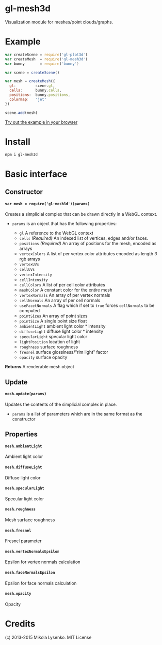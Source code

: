 gl-mesh3d
=====================
Visualization module for meshes/point clouds/graphs.

# Example

```javascript
var createScene = require('gl-plot3d')
var createMesh  = require('gl-mesh3d')
var bunny       = require('bunny')

var scene = createScene()

var mesh = createMesh({
  gl:         scene.gl,
  cells:      bunny.cells,
  positions:  bunny.positions,
  colormap:   'jet'
})

scene.add(mesh)
```

[Try out the example in your browser](http://gl-vis.github.io/gl-mesh3d/)

# Install

```
npm i gl-mesh3d
```
    
# Basic interface

## Constructor

#### `var mesh = require('gl-mesh3d')(params)`
Creates a simplicial complex that can be drawn directly in a WebGL context.

* `params` is an object that has the following properties:

    + `gl` A reference to the WebGL context
    + `cells` *(Required)* An indexed list of vertices, edges and/or faces.
    + `positions` *(Required)* An array of positions for the mesh, encoded as arrays
    + `vertexColors` A list of per vertex color attributes encoded as length 3 rgb arrays
    + `vertexUVs`
    + `cellUVs`
    + `vertexIntensity`
    + `cellIntensity`
    + `cellColors` A list of per cell color attributes
    + `meshColor` A constant color for the entire mesh
    + `vertexNormals` An array of per vertex normals
    + `cellNormals` An array of per cell normals
    + `useFacetNormals` A flag which if set to `true` forces `cellNormals` to be computed
    + `pointSizes` An array of point sizes
    + `pointSize` A single point size float
    + `ambientLight` ambient light color * intensity
    + `diffuseLight` diffuse light color * intensity
    + `specularLight` specular light color
    + `lightPosition` location of light
    + `roughness` surface roughness
    + `fresnel` surface glossiness/"rim light" factor
    + `opacity` surface opacity

**Returns** A renderable mesh object

## Update

#### `mesh.update(params)`
Updates the contents of the simplicial complex in place.

* `params` is a list of parameters which are in the same format as the constructor

## Properties

#### `mesh.ambientLight`
Ambient light color

#### `mesh.diffuseLight`
Diffuse light color

#### `mesh.specularLight`
Specular light color

#### `mesh.roughness`
Mesh surface roughness

#### `mesh.fresnel`
Fresnel parameter

#### `mesh.vertexNormalsEpsilon`
Epsilon for vertex normals calculation

#### `mesh.faceNormalsEpsilon`
Epsilon for face normals calculation

#### `mesh.opacity`
Opacity

# Credits
(c) 2013-2015 Mikola Lysenko. MIT License